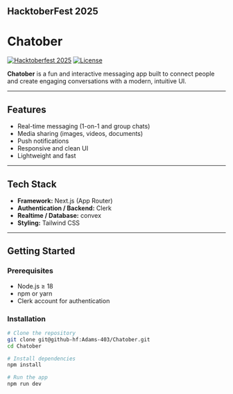## HacktoberFest 2025

# Chatober

[![Hacktoberfest 2025](https://img.shields.io/badge/Hacktoberfest-2025-orange?style=flat-square)](https://hacktoberfest.com/)
[![License](https://img.shields.io/badge/License-MIT-blue.svg?style=flat-square)](LICENSE)

**Chatober** is a fun and interactive messaging app built to connect people and create engaging conversations with a modern, intuitive UI.  

---

## Features
- Real-time messaging (1-on-1 and group chats)  
- Media sharing (images, videos, documents)  
- Push notifications  
- Responsive and clean UI  
- Lightweight and fast  

---

## Tech Stack
- **Framework:** Next.js (App Router)  
- **Authentication / Backend:** Clerk  
- **Realtime / Database:** convex
- **Styling:** Tailwind CSS  

---

## Getting Started

### Prerequisites
- Node.js ≥ 18
- npm or yarn
- Clerk account for authentication

### Installation
```bash
# Clone the repository
git clone git@github-hf:Adams-403/Chatober.git
cd Chatober

# Install dependencies
npm install

# Run the app
npm run dev
